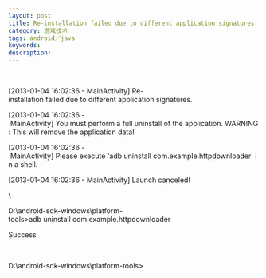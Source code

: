 ```yaml
---
layout: post
title: Re-installation failed due to different application signatures.
category: 游戏技术
tags: android／java
keywords: 
description: 
---
```


 

[2013-01-04 16:02:36 - MainActivity] Re-installation failed due to different application signatures.

[2013-01-04 16:02:36 - MainActivity] You must perform a full uninstall of the application. WARNING: This will remove the application data!

[2013-01-04 16:02:36 - MainActivity] Please execute 'adb uninstall com.example.httpdownloader' in a shell.

[2013-01-04 16:02:36 - MainActivity] Launch canceled!

\

D:\\android-sdk-windows\\platform-tools\>adb uninstall com.example.httpdownloader

Success

 

D:\\android-sdk-windows\\platform-tools\>








